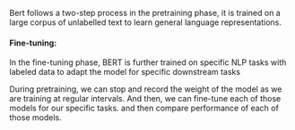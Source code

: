 Bert follows a two-step process in the pretraining phase, it is trained on a large corpus of unlabelled text to learn general language representations.
#### Fine-tuning:
In the fine-tuning phase, BERT is further trained on specific NLP tasks with labeled data to adapt the model for specific downstream tasks

During pretraining, we can stop and record the weight of the model as we are training at regular intervals. And then, we can fine-tune each of those models for our specific tasks. and then compare performance of each of those models.